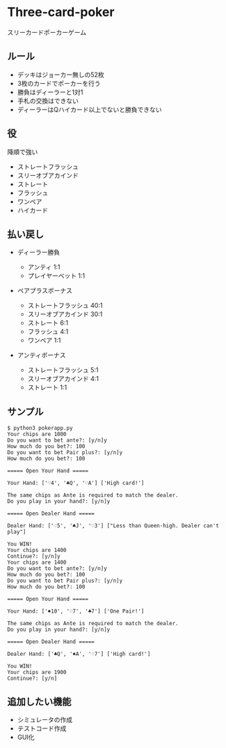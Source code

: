 # Three-card-poker
スリーカードポーカーゲーム

## ルール

* デッキはジョーカー無しの52枚
* 3枚のカードでポーカーを行う
* 勝負はディーラーと1対1
* 手札の交換はできない
* ディーラーはQハイカード以上でないと勝負できない

## 役

降順で強い

* ストレートフラッシュ
* スリーオブアカインド
* ストレート
* フラッシュ
* ワンペア
* ハイカード

## 払い戻し

* ディーラー勝負
  - アンティ 1:1
  - プレイヤーベット 1:1

* ペアプラスボーナス
  - ストレートフラッシュ 40:1
  - スリーオブアカインド 30:1
  - ストレート 6:1
  - フラッシュ 4:1
  - ワンペア 1:1

* アンティボーナス
  - ストレートフラッシュ 5:1
  - スリーオブアカインド 4:1
  - ストレート 1:1


## サンプル

```ｓh
$ python3 pokerapp.py 
Your chips are 1000
Do you want to bet ante?: [y/n]y
How much do you bet?: 100
Do you want to bet Pair plus?: [y/n]y
How much do you bet?: 100

===== Open Your Hand =====

Your Hand: ['♡4', '♣Q', '♡A'] ['High card!']

The same chips as Ante is required to match the dealer.
Do you play in your hand?: [y/n]y

===== Open Dealer Hand =====

Dealer Hand: ['♢5', '♣J', '♡3'] ["Less than Queen-high. Dealer can't play"]

You WIN!
Your chips are 1400
Continue?: [y/n]y
Your chips are 1400
Do you want to bet ante?: [y/n]y
How much do you bet?: 100
Do you want to bet Pair plus?: [y/n]y
How much do you bet?: 100

===== Open Your Hand =====

Your Hand: ['♠10', '♡7', '♣7'] ['One Pair!']

The same chips as Ante is required to match the dealer.
Do you play in your hand?: [y/n]y

===== Open Dealer Hand =====

Dealer Hand: ['♣Q', '♠A', '♢7'] ['High card!']

You WIN!
Your chips are 1900
Continue?: [y/n]
```

## 追加したい機能

* シミュレータの作成
* テストコード作成
* GUI化
